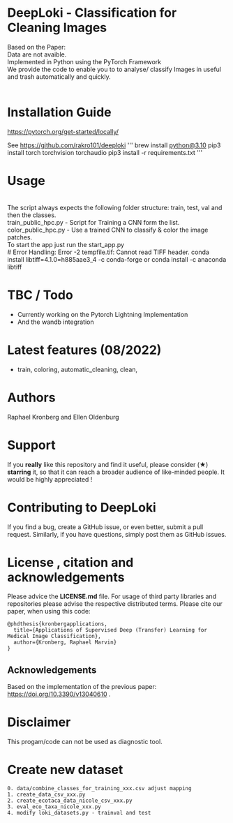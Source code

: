 # DeepLoki - Classification for Cleaning Images
Based on the Paper:  <br>
Data are not avaible. <br>
Implemented in Python using the PyTorch Framework<br>
We provide the code to enable you to to analyse/ classify Images in useful and trash  automatically and quickly.<br>
<br>
# Installation Guide
https://pytorch.org/get-started/locally/

See https://github.com/rakro101/deeploki
'''
brew install python@3.10
pip3 install torch torchvision torchaudio
pip3 install -r requirements.txt
'''
# Usage
<br>
The script always expects the following folder structure: train, test, val  and then the classes.
<br>
train_public_hpc.py - Script for Training a CNN form the list.
<br>
color_public_hpc.py - Use a trained CNN to classify & color the image patches.
<br>
To start the app just run the start_app.py
<br>
# Error Handling:
Error -2 tempfile.tif: Cannot read TIFF header. conda install libtiff=4.1.0=h885aae3_4 -c conda-forge or  conda install -c anaconda libtiff<br>

# TBC / Todo
- Currently working on the Pytorch Lightning Implementation
- And the wandb integration

# Latest features (08/2022)
- train, coloring, automatic_cleaning, clean,

# Authors
Raphael Kronberg and Ellen Oldenburg

# Support 
If you **really** like this repository and find it useful, please consider (★) **starring** it, so that it can reach a broader audience of like-minded people. It would be highly appreciated !

# Contributing to DeepLoki
If you find a bug, create a GitHub issue, or even better, submit a pull request. Similarly, if you have questions, simply post them as GitHub issues. 

# License , citation and acknowledgements
Please advice the **LICENSE.md** file. For usage of third party libraries and repositories please advise the respective distributed terms. Please cite our paper, when using this code:

```
@phdthesis{kronbergapplications,
  title={Applications of Supervised Deep (Transfer) Learning for Medical Image Classification},
  author={Kronberg, Raphael Marvin}
}
```
## Acknowledgements
Based on the implementation of the previous paper:  https://doi.org/10.3390/v13040610 .<br>

# Disclaimer
This progam/code can not be used as diagnostic tool.

# Create new dataset
```
0. data/combine_classes_for_training_xxx.csv adjust mapping
1. create_data_csv_xxx.py
2. create_ecotaca_data_nicole_csv_xxx.py
3. eval_eco_taxa_nicole_xxx.py
4. modify loki_datasets.py - trainval and test
```

